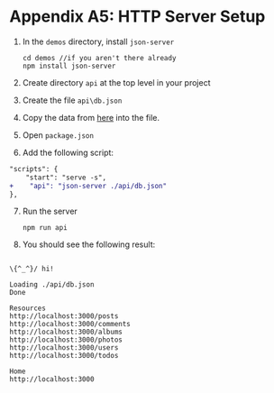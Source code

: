 # Appendix A5: HTTP Server Setup

1. In the `demos` directory, install `json-server`

   ```
   cd demos //if you aren't there already
   npm install json-server
   ```

2. Create directory `api` at the top level in your project
3. Create the file `api\db.json`
4. Copy the data from [here](https://gist.github.com/craigmckeachie/196d975a63271e550d25cb57852b88cc) into the file.
5. Open `package.json`
6. Add the following script:

```diff
"scripts": {
    "start": "serve -s",
+    "api": "json-server ./api/db.json"
},
```

7. Run the server

   ```
   npm run api
   ```

8. You should see the following result:

```

\{^_^}/ hi!

Loading ./api/db.json
Done

Resources
http://localhost:3000/posts
http://localhost:3000/comments
http://localhost:3000/albums
http://localhost:3000/photos
http://localhost:3000/users
http://localhost:3000/todos

Home
http://localhost:3000

```
